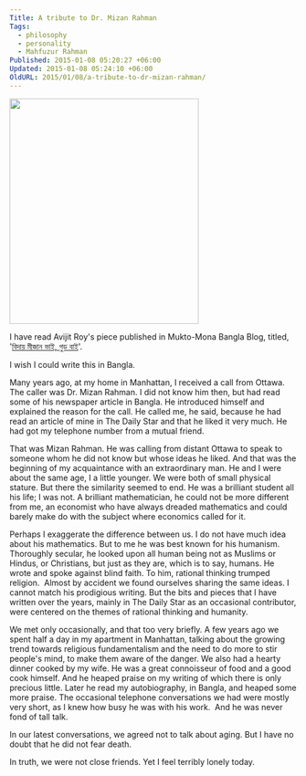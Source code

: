 ```yaml
---
Title: A tribute to Dr. Mizan Rahman
Tags:
  - philosophy
  - personality
  - Mahfuzur Rahman
Published: 2015-01-08 05:20:27 +06:00
Updated: 2015-01-08 05:24:10 +06:00
OldURL: 2015/01/08/a-tribute-to-dr-mizan-rahman/
---
```


<img class="alignnone" alt="" src="https://blog.muktomona.com/wp-content/uploads/2012/11/mizan_rahaman.jpg" width="331" height="395" />

I have read Avijit Roy's piece published in Mukto-Mona Bangla Blog, titled, '<a href="https://blog.muktomona.com/?p=44115">বিদায় মীজান ভাই, গুড বাই</a>'.

I wish I could write this in Bangla.

Many years ago, at my home in Manhattan, I received a call from Ottawa. The caller was Dr. Mizan Rahman. I did not know him then, but had read some of his newspaper article in Bangla. He introduced himself and explained the reason for the call. He called me, he said, because he had read an article of mine in The Daily Star and that he liked it very much. He had got my telephone number from a mutual friend.

That was Mizan Rahman. He was calling from distant Ottawa to speak to someone whom he did not know but whose ideas he liked. And that was the beginning of my acquaintance with an extraordinary man. He and I were about the same age, I a little younger. We were both of small physical stature. But there the similarity seemed to end. He was a brilliant student all his life; I was not. A brilliant mathematician, he could not be more different from me, an economist who have always dreaded mathematics and could barely make do with the subject where economics called for it.

Perhaps I exaggerate the difference between us. I do not have much idea about his mathematics. But to me he was best known for his humanism. Thoroughly secular, he looked upon all human being not as Muslims or Hindus, or Christians, but just as they are, which is to say, humans. He wrote and spoke against blind faith. To him, rational thinking trumped religion.  Almost by accident we found ourselves sharing the same ideas. I cannot match his prodigious writing. But the bits and pieces that I have written over the years, mainly in The Daily Star as an occasional contributor, were centered on the themes of rational thinking and humanity.

We met only occasionally, and that too very briefly. A few years ago we spent half a day in my apartment in Manhattan, talking about the growing trend towards religious fundamentalism and the need to do more to stir people's mind, to make them aware of the danger. We also had a hearty dinner cooked by my wife. He was a great connoisseur of food and a good cook himself. And he heaped praise on my writing of which there is only precious little. Later he read my autobiography, in Bangla, and heaped some more praise. The occasional telephone conversations we had were mostly very short, as I knew how busy he was with his work.  And he was never fond of tall talk.

In our latest conversations, we agreed not to talk about aging. But I have no doubt that he did not fear death.

In truth, we were not close friends. Yet I feel terribly lonely today.
